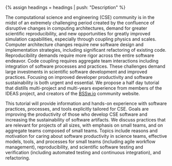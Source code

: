 {% assign headings = headings | push: "Description" %}

The computational science and engineering (CSE) community is in the midst of an extremely challenging period created by the confluence of disruptive changes in computing architectures, demand for greater scientific reproducibility, and new opportunities for greatly improved simulation capabilities, especially through coupling physics and scales.  Computer architecture changes require new software design and implementation strategies, including significant refactoring of existing code. Reproducibility demands require more rigor across the entire software endeavor. Code coupling requires aggregate team interactions including integration of software processes and practices.  These challenges demand large investments in scientific software development and improved practices.  Focusing on improved developer productivity and software sustainability is both urgent and essential. We propose a half day tutorial that distills multi-project and multi-years experience from members of the IDEAS project, and creators of the [BSSw.io](https://bssw.io/) community website.

This tutorial will provide information and hands-on experience with software practices, processes, and tools explicitly tailored for CSE.  Goals are improving the productivity of those who develop CSE software and increasing the sustainability of software artifacts.  We discuss practices that are relevant for projects of all sizes, with emphasis on small teams, and on aggregate teams composed of small teams.  Topics include reasons and motivation for caring about software productivity in science teams, effective models, tools, and processes for small teams (including agile workflow management), reproducibility, and scientific software testing and verification (including automated testing and continuous integration), and refactoring.
